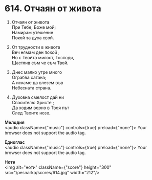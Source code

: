 # 614. Отчаян от живота

1. Отчаян от живота  
При Тебе, Боже мой;  
Намирам утешение  
Покой за духа свой.  

2. От трудности в живота  
Веч нямам ден покой ;  
Но с Твойта милост, Господи,  
Щастлив съм че съм Твой.  

3. Днес малко утре много  
Ограбва сатана;  
А искаме да влезем във  
Небесната страна.  

4. Духовна смелост дай ни  
Спасителю Христе ;  
Да ходим верно в Твоя път  
След Твоите нозе.

**Мелодия**  
<audio className={"music"} controls={true} preload={"none"}>
    <source src="/pesnarka/mp3/614.mp3" type="audio/mpeg"/>
    Your browser does not support the audio tag.
</audio>

**Едноглас**  
<audio className={"music"} controls={true} preload={"none"}>
    <source src="/pesnarka/transp/614.mp3" type="audio/mpeg"/>
    Your browser does not support the audio tag.
</audio>

**Ноти**  
<img alt="ноти" className={"score"} height="300" src="/pesnarka/scores/614.jpg" width="212"/>
